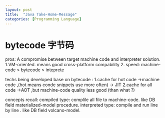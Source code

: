 ```yaml
---
layout: post
title:  "Java Take-Home-Message"
categories: [Programming Language]
---
```

  
# bytecode 字节码

pros:
	A compromise between target machine code and  interpreter solution.
	1.VM-oriented. means good cross-platform  compability
	2. speed: machine-code > bytecode > inteprete 

 techs being developed base on bytecode :
 1.cache for hot code ->machine code ,(hot means conde snippets use more often) -> JIT 
 2.cache for all code ->AOT ,but machine-code quality
less good (than what ?)

concepts recall:
	compiled type: complile all file to machine-code.
	like DB field materialized-model procedure.
	interpreted type: compile and run line by line .
	like DB field volcano-model.


